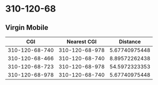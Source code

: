 # 310-120-68
## Virgin Mobile


| CGI | Nearest CGI | Distance |
|-----|-------------|----------|
| 310-120-68-740 | 310-120-68-978 | 5.67740975448 |
| 310-120-68-466 | 310-120-68-740 | 8.89572262438 |
| 310-120-68-723 | 310-120-68-978 | 54.5972323353 |
| 310-120-68-978 | 310-120-68-740 | 5.67740975448 |
